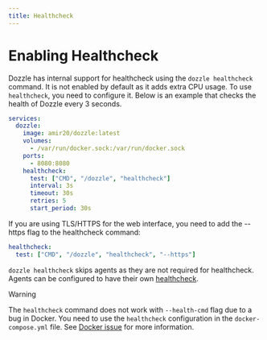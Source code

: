 ```yaml
---
title: Healthcheck
---
```


# Enabling Healthcheck

Dozzle has internal support for healthcheck using the `dozzle healthcheck` command. It is not enabled by default as it adds extra CPU usage. To use `healthcheck`, you need to configure it. Below is an example that checks the health of Dozzle every 3 seconds.

```yaml
services:
  dozzle:
    image: amir20/dozzle:latest
    volumes:
      - /var/run/docker.sock:/var/run/docker.sock
    ports:
      - 8080:8080
    healthcheck:
      test: ["CMD", "/dozzle", "healthcheck"]
      interval: 3s
      timeout: 30s
      retries: 5
      start_period: 30s
```

If you are using TLS/HTTPS for the web interface, you need to add the --https flag to the healthcheck command:

```yaml
healthcheck:
  test: ["CMD", "/dozzle", "healthcheck", "--https"]
```

`dozzle healthcheck` skips agents as they are not required for healthcheck. Agents can be configured to have their own [healthcheck](/guide/agent#setting-up-healthcheck).

> [!WARNING]
> The `healthcheck` command does not work with `--health-cmd` flag due to a bug in Docker. You need to use the `healthcheck` configuration in the `docker-compose.yml` file. See [Docker issue](https://github.com/docker/cli/issues/3719) for more information.
